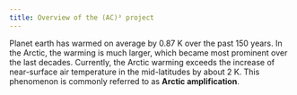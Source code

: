 ```yaml
---
title: Overview of the (AC)³ project
---
```


Planet earth has warmed on average by 0.87 K over the past 150 years. In the Arctic, the warming is much larger, which became most prominent over the last decades. Currently, the Arctic warming exceeds the increase of near-surface air temperature in the mid-latitudes by about 2 K. This phenomenon is commonly referred to as **Arctic amplification**.